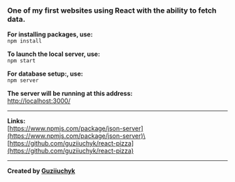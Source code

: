 ### One of my first websites using React with the ability to fetch data.

**For installing packages, use:** \
`npm install`

**To launch the local server, use:** \
`npm start`

**For database setup:, use:** \
`npm server`

**The server will be running at this address:** \
[http://localhost:3000/](http://localhost:3000/)

---
**Links:**\
[https://www.npmjs.com/package/json-server](https://www.npmjs.com/package/json-server)\
[https://github.com/guziiuchyk/react-pizza](https://github.com/guziiuchyk/react-pizza)

---
**Created by [Guziiuchyk](https://github.com/guziiuchyk)**
